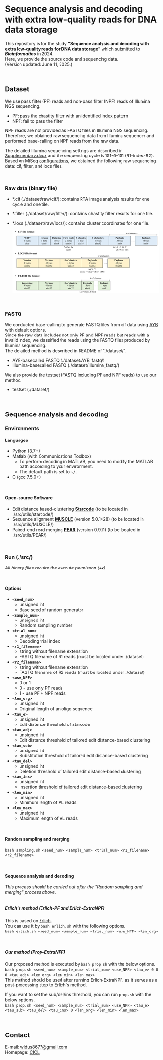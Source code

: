 # Sequence analysis and decoding with extra low-quality reads for DNA data storage
This repository is for the study **"Sequence analysis and decoding with extra low-quality reads for DNA data storage"** which submitted to **_Bioinformatics_** in 2024.  
Here, we provide the source code and sequencing data.  
(Version updated: June 11, 2025.)  

</br>

## Dataset
We use pass filter (PF) reads and non-pass filter (NPF) reads of Illumina NGS sequencing.  
- PF: pass the chastity filter with an identified index pattern  
- NPF: fail to pass the filter  

NPF reads are not provided as FASTQ files in Illumina NGS sequencing.  
Therefore, we obtained raw sequencing data from Illumina sequencer and performed base-calling on NPF reads from the raw data.  

The detailed Illumina sequencing settings are described in [Supplementary.docx](https://github.com/PParkJy/SAD-DNAstorage/blob/main/Supplementary.docx) and the sequencing cycle is 151-6-151 (R1-index-R2).   
Based on MiSeq [configurations](https://support.illumina.com/downloads/miseq-product-documentation.html), we obtained the following raw sequencing data: cif, filter, and locs files.    

</br>

### Raw data (binary file)  
- *.cif (./dataset/raw/cif/): contains RTA image analysis results for one cycle and one tile.
- *.filter (./dataset/raw/filter/): contains chastity filter results for one tile.
- *.locs (./dataset/raw/locs/): contains cluster coordinates for one file.   

  ![raw_format](./img/raw_format.png)

</br>

### FASTQ 
We conducted base-calling to generate FASTQ files from cif data using [AYB](https://github.com/timmassingham/AYB2/) with default options.   
Since the raw data includes not only PF and NPF reads but reads with a invalid index, we classified the reads using the FASTQ files produced by Illumina sequencing.  
The detailed method is described in README of "./dataset/".

- AYB-basecalled FASTQ (./dataset/AYB_fastq/)
- Illumina-basecalled FASTQ (./dataset/Illumina_fastq/)

We also provide the testset (FASTQ including PF and NPF reads) to use our method.  
- testset (./dataset/)

</br>

## Sequence analysis and decoding
### Environments
#### Languages
- Python (3.7+)
- Matlab (with Communications Toolbox)
  - To perform decoding in MATLAB, you need to modify the MATLAB path according to your environment.
  - The default path is set to `~/`.
- C (gcc 7.5.0+)

</br>

#### Open-source Software
- Edit distance based-clustering **[Starcode](https://github.com/gui11aume/starcode)** (to be located in ./src/utils/starcode/)
- Sequence alignment **[MUSCLE](https://github.com/rcedgar/muscle)** (version 5.0.1428) (to be located in ./src/utils/MUSCLE/)
- Paired-end read merging **[PEAR](https://github.com/tseemann/PEAR)** (version 0.9.11) (to be located in ./src/utils/PEAR/)

</br>

### Run (./src/)
*All binary files require the execute permisson (+x)*  

</br>

#### Options
- **`<seed_num>`** 
  - unsigned int
  - Base seed of random generator 
- **`<sample_num>`** 
  - unsigned int
  - Random sampling number  
- **`<trial_num>`** 
  - unsigned int
  - Decoding trial index 
- **`<r1_filename>`** 
  - string without filename extenstion
  - FASTQ filename of R1 reads (must be located under ./dataset)  
- **`<r2_filename>`** 
  - string without filename extenstion
  - FASTQ filename of R2 reads (must be located under ./dataset)  
- **`<use_NPF>`** 
  - 0 or 1
  - 0 - use only PF reads
  - 1 - use PF + NPF reads 
- **`<len_org>`** 
  - unsigned int
  - Original length of an oligo sequence 
- **`<tau_e>`** 
  - unsigned int
  - Edit distence threshold of starcode
- **`<tau_adj>`** 
  - unsigned int 
  - Edit distance threshold of tailored edit distance-based clustering 
- **`<tau_sub>`** 
  - unsigned int
  - Substitution threshold of tailored edit distance-based clustering 
- **`<tau_del>`** 
  - unsigned int
  - Deletion threshold of tailored edit distance-based clustering 
- **`<tau_ins>`** 
  - unsigned int
  - Insertion threshold of tailored edit distance-based clustering 
- **`<len_min>`** 
  - unsigned int
  - Minimum length of AL reads 
- **`<len_max>`** 
  - unsigned int
  - Maximum length of AL reads 

</br>

#### Random sampling and merging
`bash sampling.sh <seed_num> <sample_num> <trial_num> <r1_filename> <r2_filename>`

</br>

#### Sequence analysis and decoding
*This process should be carried out after the "Random sampling and merging" process above.*  
</br>

##### Erlich's method (Erlich-PF and Erlich-ExtraNPF) 
This is based on [Erlich](https://github.com/TeamErlich/dna-fountain).    
You can use it by `bash erlich.sh` with the following options.  
`bash erlich.sh <seed_num> <sample_num> <trial_num> <use_NPF> <len_org>`  

</br>

##### Our method (Prop-ExtraNPF)
Our proposed method is executed by `bash prop.sh` with the below options.   
`bash prop.sh <seed_num> <sample_num> <trial_num> <use_NPF> <tau_e> 0 0 0 <tau_adj> <len_org> <len_min> <len_max>`  
This method should be used after running Erlich-ExtraNPF, as it serves as a post-processing step to Erlich's method.  

If you want to set the sub/del/ins threshold, you can run `prop.sh` with the below options.  
`bash prop.sh <seed_num> <sample_num> <trial_num> <use_NPF> <tau_e> <tau_sub> <tau_del> <tau_ins> 0 <len_org> <len_min> <len_max>`  

</br>

## Contact
E-mail: wldus8677@gmail.com  
Homepage: [CICL](http://cctl.jnu.ac.kr/)  
